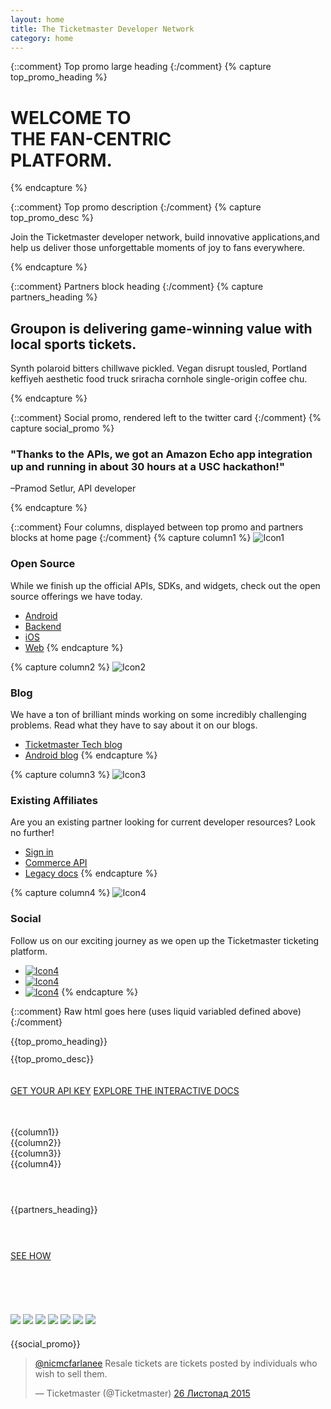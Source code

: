 ```yaml
---
layout: home
title: The Ticketmaster Developer Network
category: home
---
```


{::comment}
Top promo large heading
{:/comment}
{% capture top_promo_heading %}

# WELCOME TO <br/>THE FAN-CENTRIC<br/>PLATFORM.

{% endcapture %}

{::comment}
Top promo description
{:/comment}
{% capture top_promo_desc %}

Join the Ticketmaster developer network, build innovative applications,and help us deliver those unforgettable moments of joy to fans everywhere.

{% endcapture %}

{::comment}
Partners block heading
{:/comment}
{% capture partners_heading %}

## Groupon is delivering game-winning value with local sports tickets.

Synth polaroid bitters chillwave pickled. Vegan disrupt tousled, Portland keffiyeh aesthetic food truck sriracha cornhole single-origin coffee chu.

{% endcapture %}

{::comment}
Social promo, rendered left to the twitter card
{:/comment}
{% capture social_promo %}

### "Thanks to the APIs, we got an Amazon Echo app integration up and running in about 30 hours at a USC hackathon!"
–Pramod Setlur, API developer

{% endcapture %}

{::comment}
Four columns, displayed between top promo and partners blocks at home page
{:/comment}
{% capture column1 %}
![Icon1](/assets/img/home/ic-brick-lg-p-2.svg)

### Open Source

While we finish up the official APIs, SDKs, and widgets, check out the open source offerings we have today.

* [Android](http://code.ticketmaster.com)
* [Backend](http://code.ticketmaster.com)
* [iOS](http://code.ticketmaster.com)
* [Web](http://code.ticketmaster.com)
{% endcapture %}

{% capture column2 %}
![Icon2](/assets/img/home/ic-scroll-lg-p-2-b.svg)

### Blog

We have a ton of brilliant minds working on some incredibly challenging problems. Read what they have to say about it on our blogs.

* [Ticketmaster Tech blog](http://tech.ticketmaster.com)
* [Android blog](http://code.ticketmaster.com)
{% endcapture %}

{% capture column3 %}
![Icon3](/assets/img/home/ic-helmet-lg-p-1-a.svg)

### Existing Affiliates

Are you an existing partner looking for current developer resources? Look no further!

* [Sign in](https://live-livenation.devportal.apigee.com/user/login)
* [Commerce API](http://live-livenation.devportal.apigee.com/apis/commerce)
* [Legacy docs](http://live-livenation.devportal.apigee.com/apis)
{% endcapture %}

{% capture column4 %}
![Icon4](/assets/img/home/ic-blocks-lg-p-1-b.svg)

### Social

Follow us on our exciting journey as we open up the Ticketmaster ticketing platform.

* [![Icon4](/assets/img/ic-twitter.svg)](https://twitter.com/tmastertech)
* [![Icon4](/assets/img/ic-facebook.svg)](https://www.facebook.com/TicketmasterTech)
* [![Icon4](/assets/img/ic-medium.svg)](https://medium.com/ticketmaster-tech)
{% endcapture %}

{::comment}
Raw html goes here (uses liquid variabled defined above)
{:/comment}
<div id="top-promo" class="slice-top-right slice-bottom-right promo xs-center">
    <div class="row">
        <div class="row-container">
<div class="col-xs-12 white" markdown="1">
{{top_promo_heading}}
</div>
<div class="col-xs-12 col-sm-11 col-md-10" markdown="1" style="margin: 11px 0 -3px;">
{{top_promo_desc}}
</div>
<div class="col-xs-12" style="margin: 37px 0 49px;">
    <a href="#" class="tm-btn tm-btn-white rightarrow">GET YOUR API KEY</a>
    <a href="{{"/products-and-docs/apis/interactive-console/" | prepend: site.baseurl}}" class="tm-btn tm-btn-transparent">EXPLORE THE INTERACTIVE DOCS</a>
</div>
        </div>
        <div class="clearfix"></div>
    </div>
</div>
<div class="row xs-center columns">
<div class="row-container">
    <div class="col-xs-12 col-sm-3 xs-border-bottom">
<div class="content" style="display: block;" markdown="1">
{{column1}}
</div>
    </div>
    <div class="col-xs-12 col-sm-3 xs-border-bottom">
<div class="content" style="display: block;" markdown="1">
{{column2}}
</div>
    </div>
    <div class="col-xs-12 col-sm-3 xs-border-bottom">
<div class="content" style="display: block;" markdown="1">
{{column3}}
</div>
    </div>
    <div class="col-xs-12 col-sm-3 xs-border-bottom">
<div class="content social" style="display: block;" markdown="1">
{{column4}}
</div>
    </div>
</div>
</div>

<div id="bottom-promo" class="slice-top-right promo xs-center">
    <div class="row">
        <div class="row-container">
<div class="col-xs-12" markdown="1" style="padding-top: 56px;">
{{partners_heading}}
<div style="margin: 57px 0 85px;">
    <a href="#" class="tm-btn tm-btn-white">SEE HOW</a>
</div>
<div class="social-buttons">
    <a href="#"><img src="/assets/img/home/ic_fb.png"></a>
    <a href="#"><img src="/assets/img/home/ic_groupon.png"></a>
    <a href="#"><img src="/assets/img/home/ic_ret.png"></a>
    <a href="#"><img src="/assets/img/home/ic_fb.png"></a>
    <a href="#"><img src="/assets/img/home/ic_groupon.png"></a>
    <a href="#"><img src="/assets/img/home/ic_ret.png"></a>
    <a href="#"><img src="/assets/img/home/ic_fb.png"></a>
</div>
</div>
        </div>
    </div>
</div>

<div id="promo-social" class="row">
    <div class="row-container">
<div class="col-xs-12 col-sm-6" style="padding-top: 20px;" markdown="1">
{{social_promo}}

</div>
        <div class="col-xs-12 col-sm-6">
            <blockquote class="twitter-tweet" data-conversation="none" lang="en"><p lang="en" dir="ltr"><a href="https://twitter.com/nicmcfarlanee">@nicmcfarlanee</a> Resale tickets are tickets posted by individuals who wish to sell them.</p>&mdash; Ticketmaster (@Ticketmaster) <a href="https://twitter.com/Ticketmaster/status/669885490229813248">26 Листопад 2015</a></blockquote>
            <script async src="//platform.twitter.com/widgets.js" charset="utf-8"></script>
        </div>
    </div>
</div>
